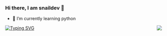 ### Hi there, I am snaildev 👋
- 🌱 I’m currently learning python
<img align="right" src="https://github-readme-stats.vercel.app/api?username=snaildev&show_icons=true&icon_color=805AD5&text_color=718096&bg_color=ffffff&hide_title=true" />
<a href="https://git.io/typing-svg"><img src="https://readme-typing-svg.demolab.com?font=Fira+Code&pause=1000&color=6DDCCF&background=FF52BC00&width=610&lines=coding+as+art.+keep+open+source,+enjoy+open+source." alt="Typing SVG" /></a>


<!--
**lonnyzhang423/lonnyzhang423** is a ✨ _special_ ✨ repository because its `README.md` (this file) appears on your GitHub profile.

Here are some ideas to get you started:

- 🔭 I’m currently working on ...
- 🌱 I’m currently learning ...
- 👯 I’m looking to collaborate on ...
- 🤔 I’m looking for help with ...
- 💬 Ask me about ...
- 📫 How to reach me: ...
- 😄 Pronouns: ...
- ⚡ Fun fact: ...

![Github Stats](https://github-readme-stats.vercel.app/api?username=snaildev&show_icons=true&count_private=true&hide_title=true)
![Most Used Languages](https://github-readme-stats.vercel.app/api/top-langs/?username=snaildev&hide_title=true&layout=compact)
-->
